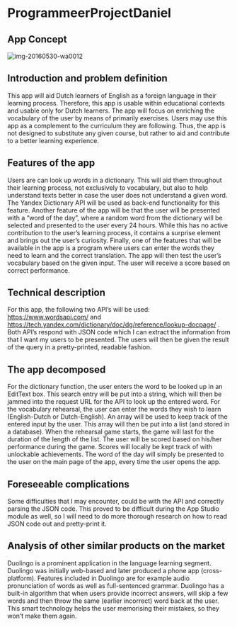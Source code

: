 # ProgrammeerProjectDaniel

## App Concept

![img-20160530-wa0012](https://cloud.githubusercontent.com/assets/18482747/15654461/bf7b9708-2694-11e6-81f6-33673aaeccbc.jpeg)

## Introduction and problem definition

This app will aid Dutch learners of English as a foreign language in their learning process. Therefore, this app is usable within educational contexts and usable only for Dutch learners.  The app will focus on enriching the vocabulary of the user by means of primarily exercises. Users may use this app as a complement to the curriculum they are following. Thus, the app is not designed to substitute any given course, but rather to aid and contribute to a better learning experience. 

## Features of the app

Users are can look up words in a dictionary. This will aid them throughout their learning process, not exclusively to vocabulary, but also to help understand texts better in case the user does not understand a given word. The Yandex Dictionary API will be used as back-end functionality for this feature.
Another feature of the app will be that the user will be presented with a “word of the day”, where a random word from the dictionary will be selected and presented to the user every 24 hours. While this has no active contribution to the user’s learning process, it contains a surprise element and brings out the user’s curiosity. 
Finally, one of the features that will be available in the app is a program where users can enter the words they need to learn and the correct translation. The app will then test the user’s vocabulary based on the given input. The user will receive a score based on correct performance. 

## Technical description

For this app, the following two API’s will be used:
https://www.wordsapi.com/ and 
https://tech.yandex.com/dictionary/doc/dg/reference/lookup-docpage/ .
Both API’s respond with JSON code which I can extract the information from that I want my users to be presented. The users will then be given the result of the query in a pretty-printed, readable fashion. 

## The app decomposed

For the dictionary function, the user enters the word to be looked up in an EditText box. This search entry will be put into a string, which will then be jammed into the request URL for the API to look up the entered word.
For the vocabulary rehearsal, the user can enter the words they wish to learn (English-Dutch or Dutch-English). An array will be used to keep track of the entered input by the user. This array will then be put into a list (and stored in a database). When the rehearsal game starts, the game will last for the duration of the length of the list. The user will be scored based on his/her performance during the game. Scores will locally be kept track of with unlockable achievements.
The word of the day will simply be presented to the user on the main page of the app, every time the user opens the app.

## Foreseeable complications

Some difficulties that I may encounter, could be with the API and correctly parsing the JSON code. This proved to be difficult during the App Studio module as well, so I will need to do more thorough research on how to read JSON code out and pretty-print it. 

## Analysis of other similar products on the market

Duolingo is a prominent application in the language learning segment. Duolingo was initially web-based and later produced a phone app (cross-platform). Features included in Duolingo are for example audio pronunciation of words as well as full-sentenced grammar. Duolingo has a built-in algorithm that when users provide incorrect answers, will skip a few words and then throw the same (earlier incorrect) word back at the user. This smart technology helps the user memorising their mistakes, so they won’t make them again.
